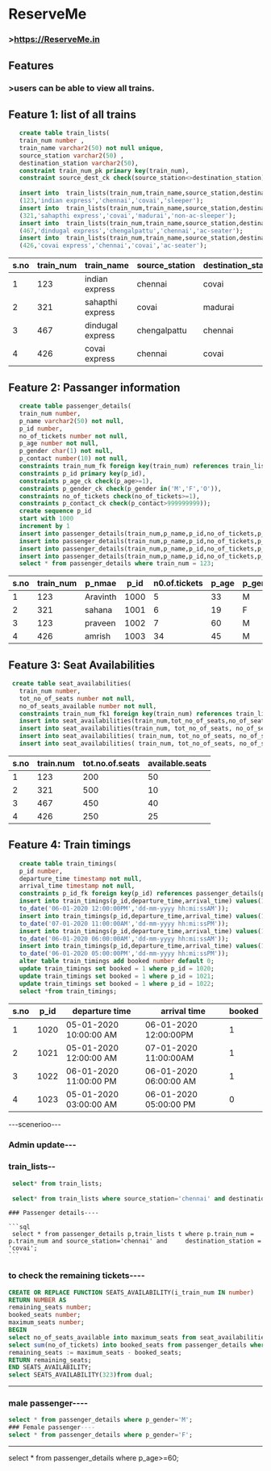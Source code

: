 # ReserveMe
### >https://ReserveMe.in

## Features
  ### >users can be able to view all trains.
## Feature 1: list of all trains

```sql
   create table train_lists(
   train_num number ,
   train_name varchar2(50) not null unique,
   source_station varchar2(50) ,
   destination_station varchar2(50),
   constraint train_num_pk primary key(train_num),
   constraint source_dest_ck check(source_station<>destination_station));
   
   insert into  train_lists(train_num,train_name,source_station,destination_station,class)values
   (123,'indian express','chennai','covai','sleeper');
   insert into  train_lists(train_num,train_name,source_station,destination_station,class)values
   (321,'sahapthi express','covai','madurai','non-ac-sleeper');
   insert into  train_lists(train_num,train_name,source_station,destination_station,class)value
   (467,'dindugal express','chengalpattu','chennai','ac-seater');
   insert into  train_lists(train_num,train_name,source_station,destination_station,class)value
   (426,'covai express','chennai','covai','ac-seater');   
```   
| s.no | train_num | train_name       | source_station | destination_station |
|------|-----------|------------------|----------------|---------------------|
| 1    | 123       | indian express   | chennai        | covai               |
| 2    | 321       | sahapthi express | covai          | madurai             |
| 3    | 467       | dindugal express | chengalpattu   | chennai             |
| 4    | 426       | covai express    | chennai        | covai               |

## Feature 2: Passanger information
```sql
   create table passenger_details(
   train_num number,
   p_name varchar2(50) not null,
   p_id number,
   no_of_tickets number not null,
   p_age number not null,
   p_gender char(1) not null,
   p_contact number(10) not null,
   constraints train_num_fk foreign key(train_num) references train_lists(train_num),
   constraints p_id primary key(p_id),
   constraints p_age_ck check(p_age>=1),
   constraints p_gender_ck check(p_gender in('M','F','O')),
   constraints no_of_tickets check(no_of_tickets>=1),
   constraints p_contact_ck check(p_contact>999999999));
   create sequence p_id
   start with 1000
   increment by 1
   insert into passenger_details(train_num,p_name,p_id,no_of_tickets,p_age,p_gender,p_contact) values (123,'Aravinth',p_id.nextval,5,33,'M',8531946805);
   insert into passenger_details(train_num,p_name,p_id,no_of_tickets,p_age,p_gender,p_contact) values (321,'sahana',p_id.nextval,6,19,'F',9876543210);
   insert into passenger_details(train_num,p_name,p_id,no_of_tickets,p_age,p_gender,p_contact) values (123,'praveen',p_id.nextval,7,60,'M',8765432190);
   insert into passenger_details(train_num,p_name,p_id,no_of_tickets,p_age,p_gender,p_contact) values (426,'amrish',p_id.nextval,34,45,'M',7890654673);
   select * from passenger_details where train_num = 123;
```   
| s.no | train_num | p_nmae   | p_id | n0.of.tickets  | p_age | p_gender | p_contact  |
|------|-----------|----------|------|----------------|-------|----------|------------|
| 1    | 123       | Aravinth | 1000 | 5              | 33    | M        | 8531946805 |
| 2    | 321       | sahana   | 1001 | 6              | 19    | F        | 9876543210 |
| 3    | 123       | praveen  | 1002 | 7              | 60    | M        | 8765432190 |
| 4    | 426       | amrish   | 1003 | 34             | 45    | M        | 7890654673 |

## Feature 3: Seat Availabilities
```sql
 create table seat_availabilities(
   train_num number,
   tot_no_of_seats number not null,
   no_of_seats_available number not null,
   constraints train_num_fk1 foreign key(train_num) references train_lists (train_num));
   insert into seat_availabilities(train_num,tot_no_of_seats,no_of_seats_available) values(123,200,50);
   insert into seat_availabilities(train_num, tot_no_of_seats, no_of_seats_available) values(123,500,10);
   insert into seat_availabilities( train_num, tot_no_of_seats, no_of_seats_available) values( 467,450,50);
   insert into seat_availabilities( train_num, tot_no_of_seats, no_of_seats_available) values( 426,250,25);
```   
| s.no | train.num | tot.no.of.seats | available.seats |
|------|-----------|-----------------|-----------------|
| 1    | 123       | 200             | 50              |
| 2    | 321       | 500             | 10              |
| 3    | 467       | 450             | 40              |
| 4    | 426       | 250             | 25              |
## Feature 4: Train timings
```sql
   create table train_timings(
   p_id number,
   departure_time timestamp not null,
   arrival_time timestamp not null,
   constraints p_id_fk foreign key(p_id) references passenger_details(p_id));
   insert into train_timings(p_id,departure_time,arrival_time) values(1020,to_date('05-01-2020 10:00:00AM','dd-mm-yyyy hh:mi:ssPM'),
   to_date('06-01-2020 12:00:00PM','dd-mm-yyyy hh:mi:ssAM'));
   insert into train_timings(p_id,departure_time,arrival_time) values(1021,to_date('05-01-2020 12:00:00AM','dd-mm-yyyy hh:mi:ssAM'),
   to_date('07-01-2020 11:00:00AM','dd-mm-yyyy hh:mi:ssPM'));
   insert into train_timings(p_id,departure_time,arrival_time) values(1022,to_date('06-01-2020 11:00:00PM','dd-mm-yyyy hh:mi:ssPM'),
   to_date('06-01-2020 06:00:00AM','dd-mm-yyyy hh:mi:ssAM'));
   insert into train_timings(p_id,departure_time,arrival_time) values(1023,to_date('05-01-2020 03:00:00AM','dd-mm-yyyy hh:mi:ssAM'),
   to_date('06-01-2020 05:00:00PM','dd-mm-yyyy hh:mi:ssPM'));
   alter table train_timings add booked number default 0;
   update train_timings set booked = 1 where p_id = 1020;
   update train_timings set booked = 1 where p_id = 1021;
   update train_timings set booked = 1 where p_id = 1022;
   select *from train_timings;
```
| s.no | p_id | departure time         | arrival time           | booked |
|------|------|------------------------|------------------------|--------|
| 1    | 1020 | 05-01-2020 10:00:00 AM | 06-01-2020 12:00:00PM  | 1      |
| 2    | 1021 | 05-01-2020 12:00:00 AM | 07-01-2020 11:00:00AM  | 1      |
| 3    | 1022 | 06-01-2020 11:00:00 PM | 06-01-2020 06:00:00 AM | 1      |
| 4    | 1023 | 05-01-2020 03:00:00 AM | 06-01-2020 05:00:00 PM | 0      |


 ---scenerioo---
   ### Admin update---
   ### train_lists--
   ```sql
    select* from train_lists;
    
    select* from train_lists where source_station='chennai' and destination_station = 'covai'; 
   ```
    ### Passenger details----
    
    ```sql
     select * from passenger_details p,train_lists t where p.train_num = p.train_num and source_station='chennai' and     destination_station = 'covai';
    ``` 
   ### to check the remaining tickets----  
   ```sql
  CREATE OR REPLACE FUNCTION SEATS_AVAILABILITY(i_train_num IN number)
RETURN NUMBER AS 
remaining_seats number;
booked_seats number;
maximum_seats number;
BEGIN
select no_of_seats_available into maximum_seats from seat_availabilities where train_num=i_train_num;
select sum(no_of_tickets) into booked_seats from passenger_details where train_num=i_train_num;
remaining_seats := maximum_seats - booked_seats;
  RETURN remaining_seats;
END SEATS_AVAILABILITY;
select SEATS_AVAILABILITY(323)from dual;
```
-----------------------------------------------------------------------------
### male passenger----
```sql
select * from passenger_details where p_gender='M';
### Female passenger----
select * from passenger_details where p_gender='F';
```
------------------------------------------------------------------------------

select * from passenger_details where p_age>=60;
